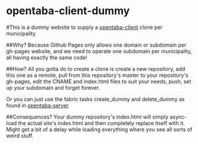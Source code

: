opentaba-client-dummy
=====================
#This is a dummy website to supply a [opentaba-client](http://github.com/niryariv/opentaba-client) clone per municipality

##Why?
Because Github Pages only allows one domain or subdomain per gh-pages website,
and we need to operate one subdomain per municipality, all having exactly the 
same code!

##How?
All you gotta do to create a clone is create a new repository, add this one as 
a remote, pull from this repository's master to your repository's gh-pages, 
edit the CNAME and index.html files to suit your needs, push, set up your 
subdomain and forget forever.

Or you can just use the fabric tasks create_dummy and delete_dummy as found
in [opentaba-server](http://github.com/niryariv/opentaba-server)

##Consequences?
Your dummy repository's index.html will simply async-load the actual site's 
index.html and then completely replace itself with it. Might get a bit of a 
delay while loading everything where you see all sorts of weird stuff.
